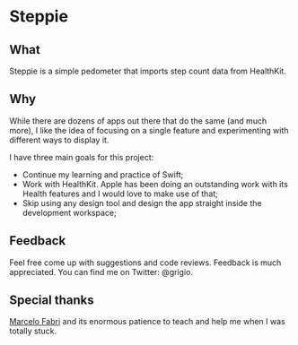 # Steppie

## What

Steppie is a simple pedometer that imports step count data from HealthKit. 

## Why

While there are dozens of apps out there that do the same (and much more), I like the idea of focusing on a single feature and experimenting with different ways to display it. 

I have three main goals for this project:
- Continue my learning and practice of Swift;
- Work with HealthKit. Apple has been doing an outstanding work with its Health features and I would love to make use of that;
- Skip using any design tool and design the app straight inside the development workspace;

## Feedback

Feel free come up with suggestions and code reviews. Feedback is much appreciated. You can find me on Twitter: @grigio.

## Special thanks

[Marcelo Fabri](https://github.com/marcelofabri/) and its enormous patience to teach and help me when I was totally stuck. 
